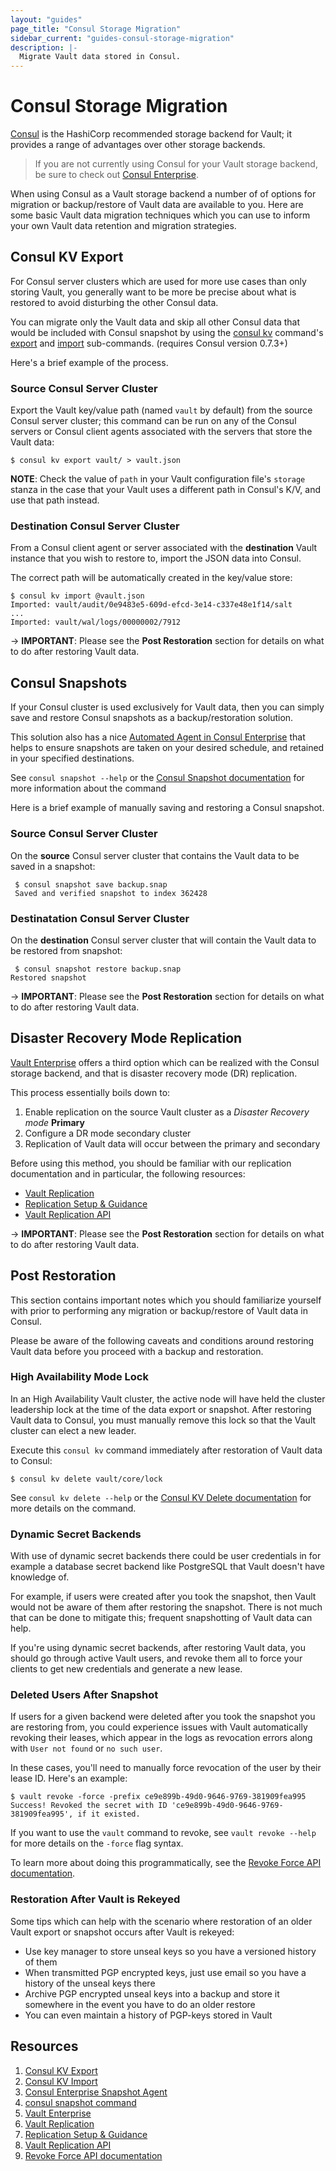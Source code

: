 ```yaml
---
layout: "guides"
page_title: "Consul Storage Migration"
sidebar_current: "guides-consul-storage-migration"
description: |-
  Migrate Vault data stored in Consul.
---
```


# Consul Storage Migration

[Consul](https://www.consul.io/) is the HashiCorp recommended storage backend for Vault; it provides a range of advantages over other storage backends.

> If you are not currently using Consul for your Vault storage backend, be sure to check out [Consul Enterprise](https://www.consul.io/docs/enterprise/index.html).

When using Consul as a Vault storage backend a number of of options for migration or backup/restore of Vault data are available to you. Here are some basic Vault data migration techniques which you can use to inform your own Vault data retention and migration strategies.

## Consul KV Export

For Consul server clusters which are used for more use cases than only storing Vault, you generally want to be more be precise about what is restored to avoid disturbing the other Consul data.

You can migrate only the Vault data and skip all other Consul data that would be included with Consul snapshot by using the [consul kv](https://www.consul.io/docs/commands/kv.html) command's [export](https://www.consul.io/docs/commands/kv/export.html) and [import](https://www.consul.io/docs/commands/kv/import.html) sub-commands. (requires Consul version 0.7.3+)

Here's a brief example of the process.

### Source Consul Server Cluster

Export the Vault key/value path (named `vault` by default) from the source Consul server cluster; this command can be run on any of the Consul servers or Consul client agents associated with the servers that store the Vault data:

```
$ consul kv export vault/ > vault.json
```

**NOTE**: Check the value of `path` in your Vault configuration file's `storage` stanza in the case that your Vault uses a different path in Consul's K/V, and use that path instead.

### Destination Consul Server Cluster

From a Consul client agent or server associated with the **destination** Vault instance that you wish to restore to, import the JSON data into Consul.

The correct path will be automatically created in the key/value store:

```
$ consul kv import @vault.json
Imported: vault/audit/0e9483e5-609d-efcd-3e14-c337e48e1f14/salt
...
Imported: vault/wal/logs/00000002/7912
```

-> **IMPORTANT**: Please see the **Post Restoration** section for details on what to do after restoring Vault data.

## Consul Snapshots

If your Consul cluster is used exclusively for Vault data, then you can simply save and restore Consul snapshots as a backup/restoration solution.

This solution also has a nice [Automated Agent in Consul Enterprise](https://www.consul.io/docs/commands/snapshot/agent.html) that helps to ensure snapshots are taken on your desired schedule, and retained in your specified destinations.

See `consul snapshot --help` or the [Consul Snapshot documentation](https://www.consul.io/docs/commands/snapshot.html) for more information about the command

Here is a brief example of manually saving and restoring a Consul snapshot.

### Source Consul Server Cluster

On the **source** Consul server cluster that contains the Vault data to be saved in a snapshot:

```
 $ consul snapshot save backup.snap
 Saved and verified snapshot to index 362428
```

### Destinatation Consul Server Cluster

On the **destination** Consul server cluster that will contain the Vault data to be restored from snapshot:

```
 $ consul snapshot restore backup.snap
Restored snapshot
```

-> **IMPORTANT**: Please see the **Post Restoration** section for details on what to do after restoring Vault data.

## Disaster Recovery Mode Replication

[Vault Enterprise][vault-enterprise] offers a third option which can be realized with the Consul storage backend, and that is disaster recovery mode (DR) replication.

This process essentially boils down to:

1. Enable replication on the source Vault cluster as a *Disaster Recovery mode* **Primary**
2. Configure a DR mode secondary cluster
3. Replication of Vault data will occur between the primary and secondary

Before using this method, you should be familiar with our replication documentation and in particular, the following resources:

- [Vault Replication][vault-replication]
- [Replication Setup & Guidance][vault-replication-guide]
- [Vault Replication API][vault-replication-api]

-> **IMPORTANT**: Please see the **Post Restoration** section for details on what to do after restoring Vault data.

## Post Restoration

This section contains important notes which you should familiarize yourself with prior to performing any migration or backup/restore of Vault data in Consul.

Please be aware of the following caveats and conditions around restoring Vault data before you proceed with a backup and restoration.

### High Availability Mode Lock

In an High Availability Vault cluster, the active node will have held the cluster leadership lock at the time of the data export or snapshot. After restoring Vault data to Consul, you must manually remove this lock so that the Vault cluster can elect a new leader.

Execute this `consul kv` command immediately after restoration of Vault data to Consul:

```
$ consul kv delete vault/core/lock
```

See `consul kv delete --help` or the [Consul KV Delete documentation](https://www.consul.io/docs/commands/kv/delete.html) for more details on the command.

### Dynamic Secret Backends

With use of dynamic secret backends there could be user credentials in for example a database secret backend like PostgreSQL that Vault doesn't have knowledge of.

For example, if users were created after you took the snapshot, then Vault would not be aware of them after restoring the snapshot. There is not much that can be done to mitigate this; frequent snapshotting of Vault data can help.

If you're using dynamic secret backends, after restoring Vault data, you should go through active Vault users, and revoke them all to force your clients to get new credentials and generate a new lease.

### Deleted Users After Snapshot

If users for a given backend were deleted after you took the snapshot you are restoring from, you could experience issues with Vault automatically revoking their leases, which appear in the logs as revocation errors along with `User not found` or `no such user`.

In these cases, you'll need to manually force revocation of the user by their lease ID. Here's an example:

```
$ vault revoke -force -prefix ce9e899b-49d0-9646-9769-381909fea995
Success! Revoked the secret with ID 'ce9e899b-49d0-9646-9769-381909fea995', if it existed.
```

If you want to use the `vault` command to revoke, see `vault revoke --help` for more details on the `-force` flag syntax.

To learn more about doing this programmatically, see the [Revoke Force API documentation][vault-revoke-force-api].

### Restoration After Vault is Rekeyed

Some tips which can help with the scenario where restoration of an older Vault export or snapshot occurs after Vault is rekeyed:

- Use key manager to store unseal keys so you have a versioned history of them
- When transmitted PGP encrypted keys, just use email so you have a history of the unseal keys there
- Archive PGP encrypted unseal keys into a backup and store it somewhere in the event you have to do an older restore
- You can even maintain a history of PGP-keys stored in Vault

## Resources

1. [Consul KV Export](https://www.consul.io/docs/commands/kv/export.html)
2. [Consul KV Import](https://www.consul.io/docs/commands/kv/import.html)
3. [Consul Enterprise Snapshot Agent](https://www.consul.io/docs/commands/snapshot/agent.html)
4. [consul snapshot command](https://www.consul.io/docs/commands/snapshot.html)
5. [Vault Enterprise][vault-enterprise]
5. [Vault Replication][vault-replication]
6. [Replication Setup & Guidance][vault-replication-guide]
7. [Vault Replication API][vault-replication-api]
8. [Revoke Force API documentation][vault-revoke-force-api]


[vault-enterprise]: /docs/enterprise/index.html
[vault-replication]: /docs/enterprise/replication/index.html
[vault-replication-guide]: /guides/replication.html
[vault-replication-api]: /api/system/replication.html
[vault-revoke-force-api]: /api/system/leases.html#revoke-force